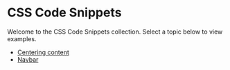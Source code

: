 # CSS Code Snippets

Welcome to the CSS Code Snippets collection. Select a topic below to view examples.

- [Centering content](./centering.md)
- [Navbar](./navbar.md)
